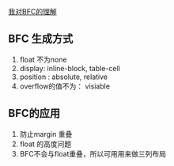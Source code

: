 [我对BFC的理解](https://www.cnblogs.com/dojo-lzz/p/3999013.html)

## BFC 生成方式
1. float 不为none
2. display: inline-block, table-cell
3. position : absolute, relative
4. overflow的值不为： visiable

## BFC的应用
1. 防止margin 重叠
2. float 的高度问题
3. BFC不会与float重叠，所以可用用来做三列布局
